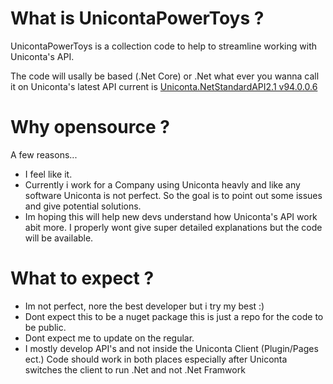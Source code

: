 # What is UnicontaPowerToys ?
UnicontaPowerToys is a collection code to help to streamline working with Uniconta's API.

The code will usally be based (.Net Core) or .Net what ever you wanna call it on Uniconta's latest API current is [Uniconta.NetStandardAPI2.1 v94.0.0.6](https://www.nuget.org/packages/Uniconta.NetStandardAPI2.1/)

# Why opensource ?
A few reasons...

- I feel like it.
- Currently i work for a Company using Uniconta heavly and like any software Uniconta is not perfect. So the goal is to point out some issues and give potential solutions.
- Im hoping this will help new devs understand how Uniconta's API work abit more. I properly wont give super detailed explanations but the code will be available.

# What to expect ?
- Im not perfect, nore the best developer but i try my best :)
- Dont expect this to be a nuget package this is just a repo for the code to be public.
- Dont expect me to update on the regular.
- I mostly develop API's and not inside the Uniconta Client (Plugin/Pages ect.) Code should work in both places especially after Uniconta switches the client to run .Net and not .Net Framwork
